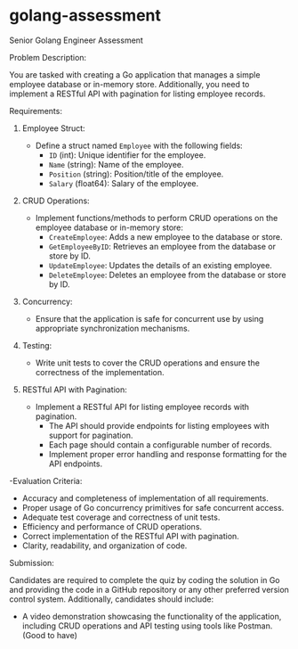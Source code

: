 # golang-assessment

Senior Golang Engineer Assessment

Problem Description:

You are tasked with creating a Go application that manages a simple employee database or in-memory store. Additionally, you need to implement a RESTful API with pagination for listing employee records.

Requirements:

1. Employee Struct:
   - Define a struct named `Employee` with the following fields:
     - `ID` (int): Unique identifier for the employee.
     - `Name` (string): Name of the employee.
     - `Position` (string): Position/title of the employee.
     - `Salary` (float64): Salary of the employee.

2. CRUD Operations:
   - Implement functions/methods to perform CRUD operations on the employee database or in-memory store:
     - `CreateEmployee`: Adds a new employee to the database or store.
     - `GetEmployeeByID`: Retrieves an employee from the database or store by ID.
     - `UpdateEmployee`: Updates the details of an existing employee.
     - `DeleteEmployee`: Deletes an employee from the database or store by ID.

3. Concurrency:
   - Ensure that the application is safe for concurrent use by using appropriate synchronization mechanisms.

4. Testing:
   - Write unit tests to cover the CRUD operations and ensure the correctness of the implementation.

5. RESTful API with Pagination:
   - Implement a RESTful API for listing employee records with pagination.
     - The API should provide endpoints for listing employees with support for pagination.
     - Each page should contain a configurable number of records.
     - Implement proper error handling and response formatting for the API endpoints.

-Evaluation Criteria:

- Accuracy and completeness of implementation of all requirements.
- Proper usage of Go concurrency primitives for safe concurrent access.
- Adequate test coverage and correctness of unit tests.
- Efficiency and performance of CRUD operations.
- Correct implementation of the RESTful API with pagination.
- Clarity, readability, and organization of code.

Submission:

Candidates are required to complete the quiz by coding the solution in Go and providing the code in a GitHub repository or any other preferred version control system. Additionally, candidates should include:

- A video demonstration showcasing the functionality of the application, including CRUD operations and API testing using tools like Postman. (Good to have)
